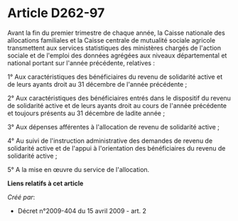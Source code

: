 # Article D262-97

Avant la fin du premier trimestre de chaque année, la Caisse nationale des allocations familiales et la Caisse centrale de
mutualité sociale agricole transmettent aux services statistiques des ministères chargés de l'action sociale et de l'emploi
des données agrégées aux niveaux départemental et national portant sur l'année précédente, relatives : 

1° Aux caractéristiques des bénéficiaires du revenu de solidarité active et de leurs ayants droit au 31 décembre de l'année
précédente ; 

2° Aux caractéristiques des bénéficiaires entrés dans le dispositif du revenu de solidarité active et de leurs ayants droit
au cours de l'année précédente et toujours présents au 31 décembre de ladite année ; 

3° Aux dépenses afférentes à l'allocation de revenu de solidarité active ; 

4° Au suivi de l'instruction administrative des demandes de revenu de solidarité active et de l'appui à l'orientation des
bénéficiaires du revenu de solidarité active ; 

5° A la mise en œuvre du service de l'allocation.

**Liens relatifs à cet article**

_Créé par_:

  - Décret n°2009-404 du 15 avril 2009 - art. 2
